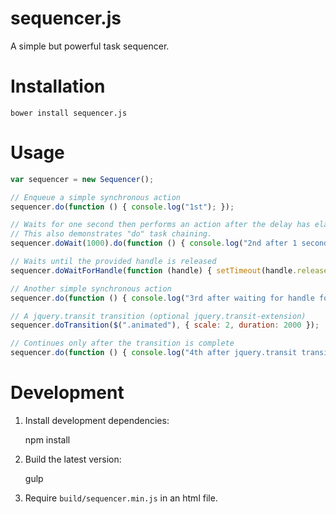 # sequencer.js

A simple but powerful task sequencer.

# Installation

    bower install sequencer.js

# Usage

```javascript    
var sequencer = new Sequencer();

// Enqueue a simple synchronous action
sequencer.do(function () { console.log("1st"); });

// Waits for one second then performs an action after the delay has elapsed.
// This also demonstrates "do" task chaining.
sequencer.doWait(1000).do(function () { console.log("2nd after 1 second"); });

// Waits until the provided handle is released
sequencer.doWaitForHandle(function (handle) { setTimeout(handle.release, 3000); });

// Another simple synchronous action
sequencer.do(function () { console.log("3rd after waiting for handle for 3 seconds"); });

// A jquery.transit transition (optional jquery.transit-extension)
sequencer.doTransition($(".animated"), { scale: 2, duration: 2000 });

// Continues only after the transition is complete
sequencer.do(function () { console.log("4th after jquery.transit transition is complete"); });
```

# Development

1. Install development dependencies:

    npm install
    
2. Build the latest version:

    gulp
    
3. Require `build/sequencer.min.js` in an html file.